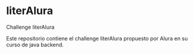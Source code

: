 # literAlura
Challenge literAlura

Este repositorio contiene el challenge literAlura propuesto por Alura en su curso de java backend.
